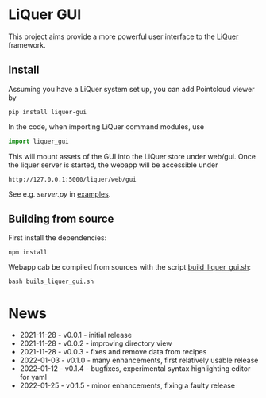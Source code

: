 # LiQuer GUI

This project aims provide a more powerful user interface to the [LiQuer](https://orest-d.github.io/liquer/) framework.

## Install

Assuming you have a LiQuer system set up, you can add Pointcloud viewer by

```
pip install liquer-gui
```

In the code, when importing LiQuer command modules, use

```python
import liquer_gui
```

This will mount assets of the GUI into the LiQuer store under web/gui.
Once the liquer server is started, the webapp will be accessible under

```
http://127.0.0.1:5000/liquer/web/gui
```

See e.g. *server.py* in [examples](https://github.com/orest-d/liquer-gui/tree/master/liquer-gui/examples).

## Building from source

First install the dependencies:

```
npm install
```

Webapp cab be compiled from sources with the script [build_liquer_gui.sh](https://github.com/orest-d/liquer-gui/blob/master/build_liquer_gui.sh):

```
bash buils_liquer_gui.sh
```

# News

- 2021-11-28 - v0.0.1  - initial release
- 2021-11-28 - v0.0.2  - improving directory view
- 2021-11-28 - v0.0.3  - fixes and remove data from recipes
- 2022-01-03 - v0.1.0  - many enhancements, first relatively usable release
- 2022-01-12 - v0.1.4  - bugfixes, experimental syntax highlighting editor for yaml
- 2022-01-25 - v0.1.5  - minor enhancements, fixing a faulty release
